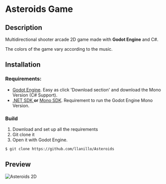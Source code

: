 ﻿# Asteroids Game

## Description

Multidirectional shooter arcade 2D game made with **Godot Engine** and C#.

The colors of the game vary according to the music.

## Installation

### Requirements:
- [Godot Engine](https://godotengine.org/). Easy as click 'Download section' and download the Mono Version (C# Support).
- [.NET SDK ](https://dotnet.microsoft.com/en-us/download) **or** [Mono SDK](https://www.mono-project.com/download/stable/). Requirement to run the Godot Engine Mono Version.

### Build

1. Download and set up all the requirements
2. Git clone it
3. Open it with Godot Engine.

```bash
$ git clone https://github.com/llanillo/Asteroids
```

## Preview
![Asteroids 2D](Media/Preview.gif)
